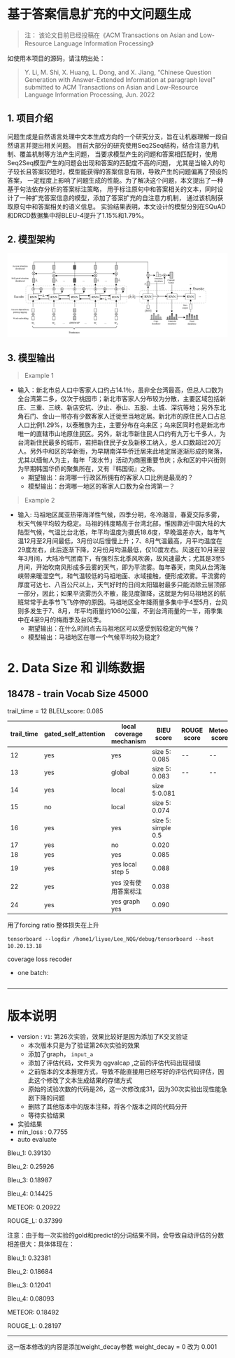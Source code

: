 # 基于答案信息扩充的中文问题生成
> 注： 该论文目前已经投稿在《ACM Transactions on Asian and Low-Resource Language Information Processing》

如使用本项目的源码，请注明出处：
> Y. Li, M. Shi, X. Huang, L. Dong, and X. Jiang, “Chinese Question Generation with Answer-Extended Information at paragraph level” submitted to ACM Transactions on Asian and Low-Resource Language Information Processing, Jun. 2022
## 1. 项目介绍
  问题生成是自然语言处理中文本生成方向的一个研究分支，旨在让机器理解一段自然语言并提出相关问题。
  目前大部分的研究使用Seq2Seq结构，结合注意力机制、覆盖机制等方法产生问题，
  当要求模型产生的问题和答案相匹配时，使用Seq2Seq模型产生的问题会出现和答案的匹配度不高的问题，
  尤其是当输入的句子较长且答案较短时，模型能获得的答案信息有限，导致产生的问题偏离了预设的答案，
  一定程度上影响了问题生成的性能。为了解决这个问题，本文提出了一种基于句法依存分析的答案标注策略，
  用于标注原句中和答案相关的文本，同时设计了一种扩充答案信息的模型，添加了答案扩充的自注意力机制，
  通过该机制获取原句中和答案相关的语义信息。
  实验结果表明，本文设计的模型分别在SQuAD和DRCD数据集中将BLEU-4提升了1.15%和1.79%。
## 2. 模型架构
![img.png](https://github.com/leesurelye/Lee_NQG/blob/main/asset/img.png)
## 3. 模型输出
> Example 1
- 输入：新北市总人口中客家人口约占14.1％，虽非全台湾最高，但总人口数为全台湾第二多，仅次于桃园市；新北市客家人分布较为分散，主要区域包括新庄、三重、三峡、新店安坑、汐止、泰山、五股、土城、深坑等地；另外东北角石门、金山一带亦有少数客家人迁徙至当地定居。新北市的原住民人口占总人口比例1.29%，以泰雅族为主，主要分布在乌来区；乌来区同时也是新北市唯一的直辖市山地原住民区。另外，新北市新住民人口约有九万七千多人，为台湾新住民最多的城市，若把新住民子女及新移工纳入，总人口数超过20万人。另外中和区的华新街，为早期南洋华侨迁居来此地定居逐渐形成的聚落，尤其以缅甸人为主，每年「泼水节」活动为商圈重要节庆；永和区的中兴街则为早期韩国华侨的聚集所在，又有『韩国街』之称。
  - 期望输出：台湾哪一行政区所拥有的客家人口比例是最高的？
  - 模型输出：台湾哪一地区的客家人口数为全台湾第一？
> Example 2
- 输入: 马祖地区属亚热带海洋性气候，四季分明，冬冷潮湿，春夏交际多雾，秋天气候平均较为稳定。马祖的纬度略高于台湾北部，惟因靠近中国大陆的大陆型气候，气温比台北低，年平均温度为摄氏18.6度，早晚温差亦大，每年气温12月至2月间最低，3月份以后慢慢上升；7、8月气温最高，月平均温度在29度左右，此后逐渐下降，2月份月均温最低，仅10度左右。风速在10月至翌年3月间，大陆冷气团南下，有强烈东北季风吹袭，故风速最大；尤其是3至5月间，开始吹南风形成多云雾的天气，即为平流雾。每年春天，南风从台湾海峡带来暖湿空气，和气温较低的马祖地面、水域接触，便形成浓雾。平流雾的厚度可达七、八百公尺以上，天气好时的日间太阳辐射最多只能消除云层顶部一部分，因此；如果平流雾历久不散，能见度骤降，这就是为何马祖地区的航班常常于此季节飞飞停停的原因。马祖地区全年降雨量多集中于4至5月，台风则多发生于7、8月，年平均雨量约1060公厘，不到台湾雨量的一半，雨季集中在4至9月的梅雨季及台风季。
  - 期望输出：在什么时间点去马祖地区可以感受到较稳定的气候？
  - 模型输出：马祖地区在哪一个气候平均较为稳定?

# 2. Data Size 和 训练数据
18478 - train 
Vocab Size  45000
---
trail_time = 12 BLEU_score: 0.085

|trail_time| gated_self_attention|local coverage mechanism|BlEU score|ROUGE score|Meteor score|
|------|------|------|------|------|------|
|12|yes|yes|size 5: 0.085|--|--|
|13|yes|global|size 5: 0.083|--|--|
|14|yes|local |size 5:0.081|||
|15|no| local|size 5: 0.074|||
|16|yes|yes| size 5: simple 0.5|||
|17|yes|no|0.020|||
|18|yes|yes|0.085|||
|19|yes|yes local step 5| 0.088|||
|22|yes|yes 没有使用答案标注|0.038||
|24|yes|yes graph yes|0.090||

用了forcing ratio 整体损失在上升
```shell
tensorboard --logdir /home1/liyue/Lee_NQG/debug/tensorboard --host 10.20.13.18
```
coverage loss recoder
- one batch:
```text

```

---
# 版本说明
- version : `V1`: 第26次实验，效果比较好是因为添加了K交叉验证
    - 本次版本只是为了验证第26次实验的效果
    - 添加了graph， `input_a`
    - 添加了评估代码，文件夹为 qgvalcap ,之前的评估代码出现错误
    - 之前版本的文本推理方式，导致不能直接用已经写好的评估代码评估，因此这个修改了文本生成结果的存储方式
    - 原始的试验次数的代码是26，这一次修改成31，因为30次实验出现性能急剧下降的问题
    - 删除了其他版本中的版本注释，将各个版本之间的代码分开
    - 等待实验结果
- 实验结果
- min_loss : 0.7755
- auto evaluate

Bleu_1: 0.39130

Bleu_2: 0.25926

Bleu_3: 0.18987

Bleu_4: 0.14425

METEOR: 0.20922

ROUGE_L: 0.37399

注意：由于每一次实验的gold和predict的分词结果不同，会导致自动评估的分数相差很大：具体体现在：

Bleu_1: 0.32381

Bleu_2: 0.18684

Bleu_3: 0.12041

Bleu_4: 0.08093

METEOR: 0.18492

ROUGE_L: 0.28197

---
这一版本修改的内容是添加weight_decay参数
weight_decay = 0 改为 0.001
